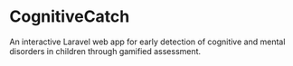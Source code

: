 # CognitiveCatch
An interactive Laravel web app for early detection of cognitive and mental disorders in children through gamified assessment.
